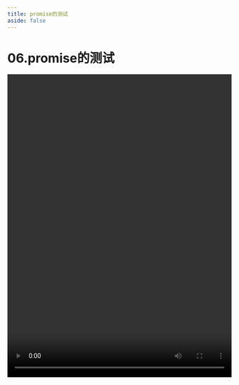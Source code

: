 ```yaml
---
title: promise的测试
aside: false
---
```


# 06.promise的测试

<video autoplay src="http://qn.chinavanes.com/nodejs/module-29/06.promise的测试.mp4" controls controlsList="nodownload" width="100%" height="680"/>


